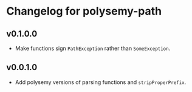 # Changelog for polysemy-path

## v0.1.0.0

* Make functions sign `PathException` rather than `SomeException`.

## v0.0.1.0

* Add polysemy versions of parsing functions and `stripProperPrefix`.
